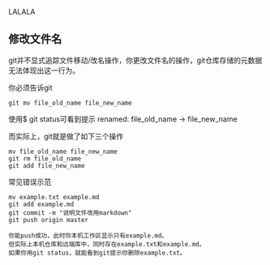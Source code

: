 LALALA
## 修改文件名

git并不显式追踪文件移动/改名操作，你更改文件名的操作，git仓库存储的元数据无法体现出这一行为。

 

你必须告诉git

```
git mv file_old_name file_new_name
```



使用$ git status可看到提示 renamed: file_old_name -> file_new_name



而实际上，git就是做了如下三个操作

```
mv file_old_name file_new_name
git rm file_old_name
git add file_new_name
```



常见错误示范

```
mv example.txt example.md
git add example.md
git commit -m "说明文件改用markdown"
git push origin master

你能push成功，此时你本机工作区显示只有example.md。
但实际上本机仓库和远端库中，同时存在example.txt和example.md。
如果你用git status，就能看到git提示你删除example.txt。
```
